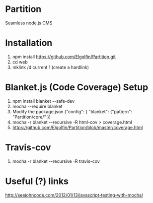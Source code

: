 Partition
=========

Seamless node.js CMS

Installation
============

1. npm install https://github.com/Elgolfin/Partition.git
2. cd web
3. mklink /d current 1 (create a hardlink)



Blanket.js (Code Coverage) Setup
================================

1. npm install blanket --safe-dev
2. mocha --require blanket
3. Modify the package.json ("config": { "blanket": {"pattern": "Partition/core/" })
4. mocha -r blanket --recursive -R html-cov > coverage.html
5. https://github.com/Elgolfin/Partition/blob/master/coverage.html

Travis-cov
==========
1. mocha -r blanket --recursive -R travis-cov


Useful (?) links
================

http://seejohncode.com/2012/01/13/javascript-testing-with-mocha/
